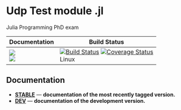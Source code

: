 # Udp Test module .jl
Julia Programming PhD exam

| **Documentation** | **Build Status** |
|---------------|--------------|
|[![][docs-stable-img]][docs-stable-url] <br/> [![][docs-latest-img]][docs-dev-url] | [![Build Status][travis-img]][travis-url]  [![Coverage Status][codecov-img]][codecov-url] <br/> Linux |

## Documentation

- [**STABLE**][docs-stable-url] &mdash; **documentation of the most recently tagged version.**
- [**DEV**][docs-dev-url] &mdash; **documentation of the development version.**

[docs-latest-img]: https://img.shields.io/badge/docs-latest-blue.svg
[docs-stable-img]: https://img.shields.io/badge/docs-stable-blue.svg
[docs-dev-url]: https://piebat.github.io/UdpTest.jl/dev
[docs-stable-url]: https://piebat.github.io/UdpTest.jl/stable

[travis-img]: https://travis-ci.org/piebat/UdpTest.jl.svg?branch=master
[travis-url]: https://travis-ci.org/piebat/UdpTest.jl

[codecov-img]: https://coveralls.io/repos/github/piebat/UdpTest.jl/badge.svg?branch=master
[codecov-url]: https://coveralls.io/github/piebat/UdpTest.jl?branch=master
